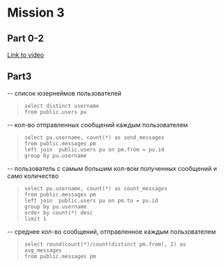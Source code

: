 # Mission 3

## Part 0-2

[Link to video](https://disk.yandex.ru/d/-HoYzIdLXi5f8A)

## Part3

-- список юзернеймов пользователей
>`select distinct username` <br>
>`from public.users pu`

-- кол-во отправленных сообщений каждым пользователем
>`select pu.username, count(*) as send_messages`<br>
>`from public.messages pm`<br>
>`left join  public.users pu on pm.from = pu.id`<br>
>`group by pu.username`

-- пользователь с самым большим кол-вом полученных сообщений и само количество
>`select pu.username, count(*) as count_messages`<br> 
>`from public.messages pm`<br>
>`left join  public.users pu on pm.to = pu.id`<br>
>`group by pu.username`<br>
>`order by count(*) desc`<br>
>`limit 1`

-- среднее кол-во сообщений, отправленное каждым пользователем
>`select round(count(*)/count(distinct pm.from), 2) as avg_messages`<br>
>`from public.messages pm`
